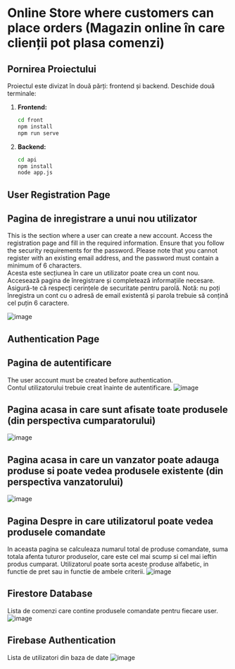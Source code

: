 # Online Store where customers can place orders (Magazin online în care clienții pot plasa comenzi)

## Pornirea Proiectului

Proiectul este divizat în două părți: frontend și backend. Deschide două terminale:

1. **Frontend:**
   ```bash
   cd front
   npm install
   npm run serve

2. **Backend:**
   ```bash
   cd api
   npm install
   node app.js

## User Registration Page
## Pagina de inregistrare a unui nou utilizator
This is the section where a user can create a new account. Access the registration page and fill in the required information. Ensure that you follow the security requirements for the password. Please note that you cannot register with an existing email address, and the password must contain a minimum of 6 characters. <br>
Acesta este secțiunea în care un utilizator poate crea un cont nou. Accesează pagina de înregistrare și completează informațiile necesare. Asigură-te că respecți cerințele de securitate pentru parolă. Notă: nu poți înregistra un cont cu o adresă de email existentă și parola trebuie să conțină cel puțin 6 caractere.

![image](https://github.com/dumitriu-ana/Store_Products_Orders_TIC/assets/72306782/766126a4-caa7-4311-b697-b34de6ed7a2e)

## Authentication Page
## Pagina de autentificare 
The user account must be created before authentication. <br>
Contul utilizatorului trebuie creat înainte de autentificare.
![image](https://github.com/dumitriu-ana/Store_Products_Orders_TIC/assets/72306782/078903be-6055-4970-89ea-bd229486946b)

## Pagina acasa in care sunt afisate toate produsele (din perspectiva cumparatorului)
![image](https://github.com/dumitriu-ana/Store_Products_Orders_TIC/assets/72306782/05cd60c7-4f1f-42a6-af31-947ddc9264ef)

## Pagina acasa in care un vanzator poate adauga produse si poate vedea produsele existente  (din perspectiva vanzatorului)
![image](https://github.com/dumitriu-ana/Store_Products_Orders_TIC/assets/72306782/3cf0f608-974a-44a6-8811-bc812618d50f)

## Pagina Despre in care utilizatorul poate vedea produsele comandate
In aceasta pagina se calculeaza numarul total de produse comandate, suma totala afenta tuturor produselor, care este cel mai scump si cel mai ieftin produs cumparat.
Utilizatorul poate sorta aceste produse alfabetic, in functie de pret sau in functie de ambele criterii.
![image](https://github.com/dumitriu-ana/Store_Products_Orders_TIC/assets/72306782/ea59eef5-0d1c-46b9-8399-1dad4275792c)

## Firestore Database
Lista de comenzi care contine produsele comandate pentru fiecare user.
![image](https://github.com/dumitriu-ana/Store_Products_Orders_TIC/assets/72306782/4416ab7b-e5e9-4aa5-b62a-7e3152151128)

## Firebase Authentication
Lista de utilizatori din baza de date
![image](https://github.com/dumitriu-ana/Store_Products_Orders_TIC/assets/72306782/03186518-abbb-475f-85c2-e8bf4b14c2d7)



